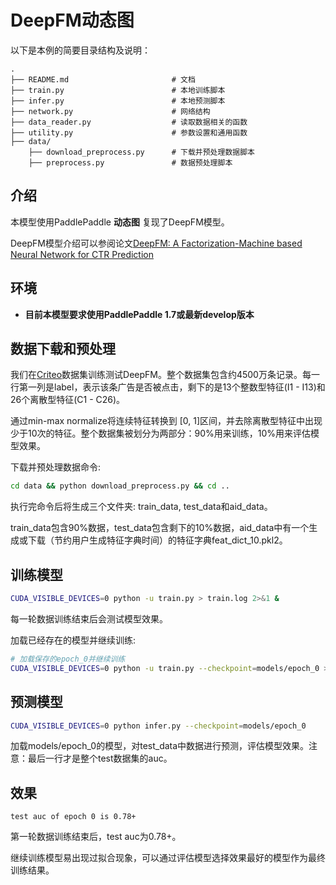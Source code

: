 
# DeepFM动态图

以下是本例的简要目录结构及说明：

```text
.
├── README.md                       # 文档
├── train.py                        # 本地训练脚本
├── infer.py                        # 本地预测脚本
├── network.py                      # 网络结构
├── data_reader.py                  # 读取数据相关的函数
├── utility.py                      # 参数设置和通用函数
├── data/
    ├── download_preprocess.py      # 下载并预处理数据脚本
    ├── preprocess.py               # 数据预处理脚本

```

## 介绍
本模型使用PaddlePaddle **动态图** 复现了DeepFM模型。

DeepFM模型介绍可以参阅论文[DeepFM: A Factorization-Machine based Neural Network for CTR Prediction](https://arxiv.org/abs/1703.04247)

## 环境
- **目前本模型要求使用PaddlePaddle 1.7或最新develop版本**

## 数据下载和预处理

我们在[Criteo](https://www.kaggle.com/c/criteo-display-ad-challenge/)数据集训练测试DeepFM。整个数据集包含约4500万条记录。每一行第一列是label，表示该条广告是否被点击，剩下的是13个整数型特征(I1 - I13)和26个离散型特征(C1 - C26)。

通过min-max normalize将连续特征转换到 [0, 1]区间，并去除离散型特征中出现少于10次的特征。整个数据集被划分为两部分：90%用来训练，10%用来评估模型效果。

下载并预处理数据命令:
```bash
cd data && python download_preprocess.py && cd ..
```

执行完命令后将生成三个文件夹: train_data, test_data和aid_data。

train_data包含90%数据，test_data包含剩下的10%数据，aid_data中有一个生成或下载（节约用户生成特征字典时间）的特征字典feat_dict_10.pkl2。

## 训练模型

```bash
CUDA_VISIBLE_DEVICES=0 python -u train.py > train.log 2>&1 &
```

每一轮数据训练结束后会测试模型效果。

加载已经存在的模型并继续训练:

```bash
# 加载保存的epoch_0并继续训练
CUDA_VISIBLE_DEVICES=0 python -u train.py --checkpoint=models/epoch_0 > train.log 2>&1 &
```

## 预测模型

```bash
CUDA_VISIBLE_DEVICES=0 python infer.py --checkpoint=models/epoch_0
```

加载models/epoch_0的模型，对test_data中数据进行预测，评估模型效果。注意：最后一行才是整个test数据集的auc。

## 效果
```text
test auc of epoch 0 is 0.78+
```

第一轮数据训练结束后，test auc为0.78+。

继续训练模型易出现过拟合现象，可以通过评估模型选择效果最好的模型作为最终训练结果。
